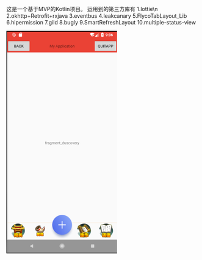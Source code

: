 这是一个基于MVP的Kotlin项目。
运用到的第三方库有
1.lottie\n
2.okhttp+Retrofit+rxjava
3.eventbus
4.leakcanary
5.FlycoTabLayout_Lib
6.hipermission
7.gild
8.bugly
9.SmartRefreshLayout
10.multiple-status-view

![image](https://github.com/krcm110/testKotlin/blob/master/screenshot/one.png)
